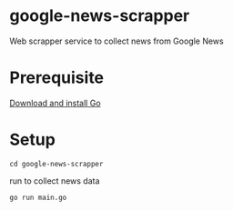 # google-news-scrapper
Web scrapper service to collect news from Google News

# Prerequisite
[Download and install Go](https://go.dev/doc/install)

# Setup
```cd google-news-scrapper```

run to collect news data


`go run main.go`
